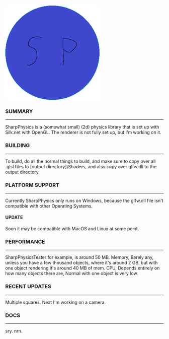 ![SharpPhysics logo](./logo.png)

### SUMMARY ###
---------------------------------------------------------

SharpPhysics is a (somewhat small) (2d) physics library that is set up with Silk.net with OpenGL.
The renderer is not fully set up, but I'm working on it.

### BUILDING ###
---------------------------------------------------------

To build, do all the normal things to build, and make sure to copy over all .glsl files to [output directory]\Shaders,
and also copy over glfw.dll to the output directory.

### PLATFORM SUPPORT ###
---------------------------------------------------------

Currently SharpPhysics only runs on Windows, because the glfw.dll file isn't compatible with other Operating Systems.
#### UPDATE ####
Soon it may be compatible with MacOS and Linux at some point.

### PERFORMANCE ###
---------------------------------------------------------

SharpPhysicsTester for example, is around 50 MB.
Memory, Barely any, unless you have a few thousand objects, where it's around 2 GB, but with one object rendering it's around 40 MB of mem.
CPU, Depends entirely on how many objects there are, Normal with one object is very low.

### RECENT UPDATES ###
---------------------------------------------------------

Multiple squares. Next I'm working on a camera.

### DOCS ###
---------------------------------------------------------

sry. nrn.